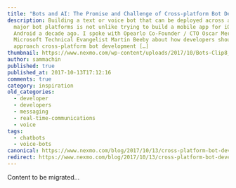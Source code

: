 ```yaml
---
title: "Bots and AI: The Promise and Challenge of Cross-platform Bot Development"
description: Building a text or voice bot that can be deployed across all the
  major bot platforms is not unlike trying to build a mobile app for iOS and
  Android a decade ago. I spoke with Opearlo Co-Founder / CTO Oscar Merry and
  Microsoft Technical Evangelist Martin Beeby about how developers should
  approach cross-platform bot development […]
thumbnail: https://www.nexmo.com/wp-content/uploads/2017/10/Bots-Clip8_800x300.jpg
author: sammachin
published: true
published_at: 2017-10-13T17:12:16
comments: true
category: inspiration
old_categories:
  - developer
  - developers
  - messaging
  - real-time-communications
  - voice
tags:
  - chatbots
  - voice-bots
canonical: https://www.nexmo.com/blog/2017/10/13/cross-platform-bot-development
redirect: https://www.nexmo.com/blog/2017/10/13/cross-platform-bot-development
---
```

Content to be migrated...